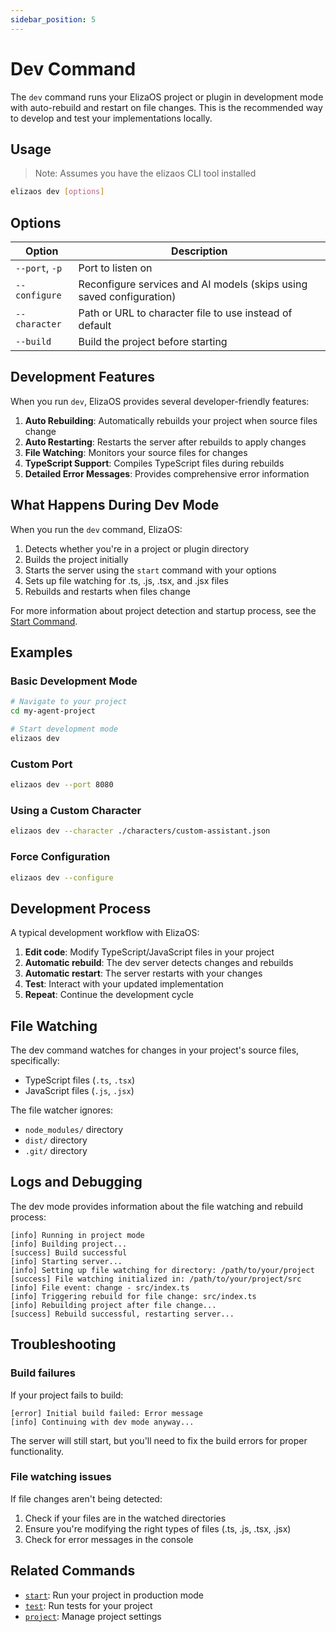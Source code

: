 ```yaml
---
sidebar_position: 5
---
```


# Dev Command

The `dev` command runs your ElizaOS project or plugin in development mode with auto-rebuild and restart on file changes. This is the recommended way to develop and test your implementations locally.

## Usage

> Note: Assumes you have the elizaos CLI tool installed

```bash
elizaos dev [options]
```

## Options

| Option         | Description                                                          |
| -------------- | -------------------------------------------------------------------- |
| `--port`, `-p` | Port to listen on                                                    |
| `--configure`  | Reconfigure services and AI models (skips using saved configuration) |
| `--character`  | Path or URL to character file to use instead of default              |
| `--build`      | Build the project before starting                                    |

## Development Features

When you run `dev`, ElizaOS provides several developer-friendly features:

1. **Auto Rebuilding**: Automatically rebuilds your project when source files change
2. **Auto Restarting**: Restarts the server after rebuilds to apply changes
3. **File Watching**: Monitors your source files for changes
4. **TypeScript Support**: Compiles TypeScript files during rebuilds
5. **Detailed Error Messages**: Provides comprehensive error information

## What Happens During Dev Mode

When you run the `dev` command, ElizaOS:

1. Detects whether you're in a project or plugin directory
2. Builds the project initially
3. Starts the server using the `start` command with your options
4. Sets up file watching for .ts, .js, .tsx, and .jsx files
5. Rebuilds and restarts when files change

For more information about project detection and startup process, see the [Start Command](./start.md#project-detection).

## Examples

### Basic Development Mode

```bash
# Navigate to your project
cd my-agent-project

# Start development mode
elizaos dev
```

### Custom Port

```bash
elizaos dev --port 8080
```

### Using a Custom Character

```bash
elizaos dev --character ./characters/custom-assistant.json
```

### Force Configuration

```bash
elizaos dev --configure
```

## Development Process

A typical development workflow with ElizaOS:

1. **Edit code**: Modify TypeScript/JavaScript files in your project
2. **Automatic rebuild**: The dev server detects changes and rebuilds
3. **Automatic restart**: The server restarts with your changes
4. **Test**: Interact with your updated implementation
5. **Repeat**: Continue the development cycle

## File Watching

The dev command watches for changes in your project's source files, specifically:

- TypeScript files (`.ts`, `.tsx`)
- JavaScript files (`.js`, `.jsx`)

The file watcher ignores:

- `node_modules/` directory
- `dist/` directory
- `.git/` directory

## Logs and Debugging

The dev mode provides information about the file watching and rebuild process:

```
[info] Running in project mode
[info] Building project...
[success] Build successful
[info] Starting server...
[info] Setting up file watching for directory: /path/to/your/project
[success] File watching initialized in: /path/to/your/project/src
[info] File event: change - src/index.ts
[info] Triggering rebuild for file change: src/index.ts
[info] Rebuilding project after file change...
[success] Rebuild successful, restarting server...
```

## Troubleshooting

### Build failures

If your project fails to build:

```
[error] Initial build failed: Error message
[info] Continuing with dev mode anyway...
```

The server will still start, but you'll need to fix the build errors for proper functionality.

### File watching issues

If file changes aren't being detected:

1. Check if your files are in the watched directories
2. Ensure you're modifying the right types of files (.ts, .js, .tsx, .jsx)
3. Check for error messages in the console

## Related Commands

- [`start`](./start.md): Run your project in production mode
- [`test`](./test.md): Run tests for your project
- [`project`](./projects.md): Manage project settings
